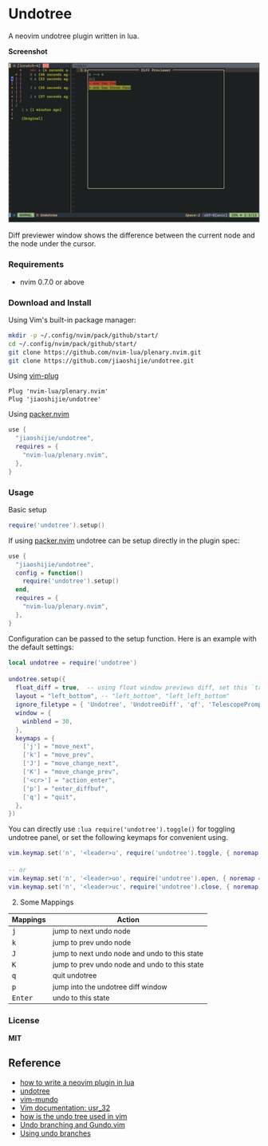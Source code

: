 # Undotree

A neovim undotree plugin written in lua.

**Screenshot**

![undotree](./screenshot/undotree.png)

Diff previewer window shows the difference between the current node and the node under the cursor.

### Requirements

- nvim 0.7.0 or above

### Download and Install

Using Vim's built-in package manager:

```sh
mkdir -p ~/.config/nvim/pack/github/start/
cd ~/.config/nvim/pack/github/start/
git clone https://github.com/nvim-lua/plenary.nvim.git
git clone https://github.com/jiaoshijie/undotree.git
```

Using [vim-plug](https://github.com/junegunn/vim-plug)

```
Plug 'nvim-lua/plenary.nvim'
Plug 'jiaoshijie/undotree'
```

Using [packer.nvim](https://github.com/wbthomason/packer.nvim)

```lua
use {
  "jiaoshijie/undotree",
  requires = {
    "nvim-lua/plenary.nvim",
  },
}
```

### Usage

Basic setup

```lua
require('undotree').setup()
```

If using [packer.nvim](https://github.com/wbthomason/packer.nvim) undotree can be setup directly in the plugin spec:

```lua
use {
  "jiaoshijie/undotree",
  config = function()
    require('undotree').setup()
  end,
  requires = {
    "nvim-lua/plenary.nvim",
  },
}
```

Configuration can be passed to the setup function. Here is an example with the default settings:

```lua
local undotree = require('undotree')

undotree.setup({
  float_diff = true,  -- using float window previews diff, set this `true` will disable layout option
  layout = "left_bottom", -- "left_bottom", "left_left_bottom"
  ignore_filetype = { 'Undotree', 'UndotreeDiff', 'qf', 'TelescopePrompt', 'spectre_panel', 'tsplayground' },
  window = {
    winblend = 30,
  },
  keymaps = {
    ['j'] = "move_next",
    ['k'] = "move_prev",
    ['J'] = "move_change_next",
    ['K'] = "move_change_prev",
    ['<cr>'] = "action_enter",
    ['p'] = "enter_diffbuf",
    ['q'] = "quit",
  },
})
```

You can directly use `:lua require('undotree').toggle()` for toggling undotree panel, or set the following keymaps for convenient using.

```lua
vim.keymap.set('n', '<leader>u', require('undotree').toggle, { noremap = true, silent = true })

-- or
vim.keymap.set('n', '<leader>uo', require('undotree').open, { noremap = true, silent = true })
vim.keymap.set('n', '<leader>uc', require('undotree').close, { noremap = true, silent = true })
```

2. Some Mappings

| Mappings         | Action                                        |
| ----             | ----                                          |
| <kbd>j</kbd>     | jump to next undo node                        |
| <kbd>k</kbd>     | jump to prev undo node                        |
| <kbd>J</kbd>     | jump to next undo node and undo to this state |
| <kbd>K</kbd>     | jump to prev undo node and undo to this state |
| <kbd>q</kbd>     | quit undotree                                 |
| <kbd>p</kbd>     | jump into the undotree diff window            |
| <kbd>Enter</kbd> | undo to this state                            |


### License

**MIT**

## Reference

- [how to write a neovim plugin in lua](https://dev.to/2nit/how-to-write-neovim-plugins-in-lua-5cca)
- [undotree](https://github.com/mbbill/undotree)
- [vim-mundo](https://github.com/simnalamburt/vim-mundo)
- [Vim documentation: usr_32](http://vimdoc.sourceforge.net/htmldoc/usr_32.html)
- [how is the undo tree used in vim](https://stackoverflow.com/questions/1088864/how-is-the-undo-tree-used-in-vim)
- [Undo branching and Gundo.vim](http://vimcasts.org/episodes/undo-branching-and-gundo-vim/)
- [Using undo branches](https://vim.fandom.com/wiki/Using_undo_branches)

